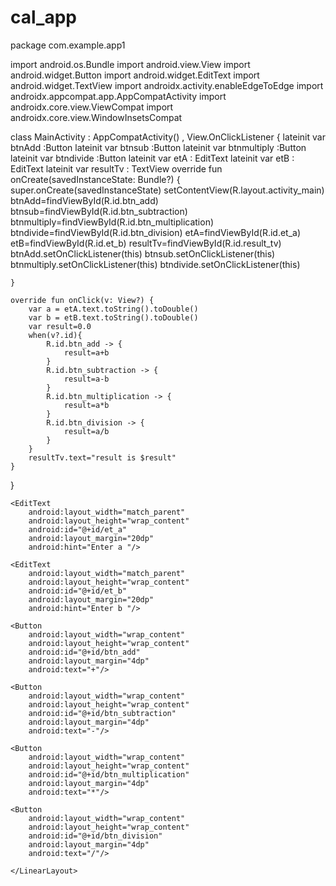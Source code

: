 # cal_app
package com.example.app1

import android.os.Bundle
import android.view.View
import android.widget.Button
import android.widget.EditText
import android.widget.TextView
import androidx.activity.enableEdgeToEdge
import androidx.appcompat.app.AppCompatActivity
import androidx.core.view.ViewCompat
import androidx.core.view.WindowInsetsCompat

class MainActivity : AppCompatActivity() , View.OnClickListener {
    lateinit var btnAdd :Button
    lateinit var btnsub :Button
    lateinit var btnmultiply :Button
    lateinit var btndivide :Button
    lateinit var etA : EditText
    lateinit var etB : EditText
    lateinit var resultTv :  TextView
    override fun onCreate(savedInstanceState: Bundle?) {
        super.onCreate(savedInstanceState)
        setContentView(R.layout.activity_main)
btnAdd=findViewById(R.id.btn_add)
        btnsub=findViewById(R.id.btn_subtraction)
        btnmultiply=findViewById(R.id.btn_multiplication)
        btndivide=findViewById(R.id.btn_division)
        etA=findViewById(R.id.et_a)
        etB=findViewById(R.id.et_b)
        resultTv=findViewById(R.id.result_tv)
        btnAdd.setOnClickListener(this)
        btnsub.setOnClickListener(this)
        btnmultiply.setOnClickListener(this)
        btndivide.setOnClickListener(this)

    }

    override fun onClick(v: View?) {
        var a = etA.text.toString().toDouble()
        var b = etB.text.toString().toDouble()
        var result=0.0
        when(v?.id){
            R.id.btn_add -> {
                result=a+b
            }
            R.id.btn_subtraction -> {
                result=a-b
            }
            R.id.btn_multiplication -> {
                result=a*b
            }
            R.id.btn_division -> {
                result=a/b
            }
        }
        resultTv.text="result is $result"
    }
}
<?xml version="1.0" encoding="utf-8"?>
<LinearLayout xmlns:android="http://schemas.android.com/apk/res/android"
    xmlns:app="http://schemas.android.com/apk/res-auto"
    xmlns:tools="http://schemas.android.com/tools"
    android:id="@+id/main"
    android:layout_width="match_parent"
    android:layout_height="match_parent"
    android:orientation="vertical"
    android:layout_margin="20px"
    tools:context=".MainActivity">

    <EditText
        android:layout_width="match_parent"
        android:layout_height="wrap_content"
        android:id="@+id/et_a"
        android:layout_margin="20dp"
        android:hint="Enter a "/>

    <EditText
        android:layout_width="match_parent"
        android:layout_height="wrap_content"
        android:id="@+id/et_b"
        android:layout_margin="20dp"
        android:hint="Enter b "/>

<LinearLayout
    android:layout_width="match_parent"
    android:layout_height="wrap_content"
    android:orientation="horizontal">

    <Button
        android:layout_width="wrap_content"
        android:layout_height="wrap_content"
        android:id="@+id/btn_add"
        android:layout_margin="4dp"
        android:text="+"/>

    <Button
        android:layout_width="wrap_content"
        android:layout_height="wrap_content"
        android:id="@+id/btn_subtraction"
        android:layout_margin="4dp"
        android:text="-"/>

    <Button
        android:layout_width="wrap_content"
        android:layout_height="wrap_content"
        android:id="@+id/btn_multiplication"
        android:layout_margin="4dp"
        android:text="*"/>

    <Button
        android:layout_width="wrap_content"
        android:layout_height="wrap_content"
        android:id="@+id/btn_division"
        android:layout_margin="4dp"
        android:text="/"/>


</LinearLayout>

<TextView
    android:layout_width="match_parent"
    android:layout_height="wrap_content"
    android:text="Result "
    android:textSize="24sp"
    android:layout_margin="20dp"
    android:id="@+id/result_tv"
    android:gravity="center"/>

    </LinearLayout>
